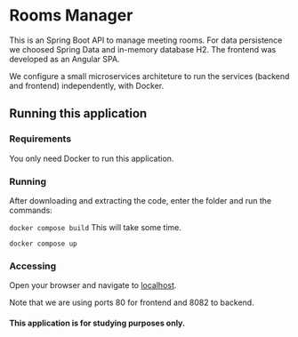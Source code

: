 # Rooms Manager
This is an Spring Boot API to manage meeting rooms. For data persistence we choosed Spring Data and in-memory database H2. The frontend was developed as an Angular SPA.

We configure a small microservices architeture to run the services (backend and frontend) independently, with Docker.

## Running this application

### Requirements
You only need Docker to run this application.

### Running
After downloading and extracting the code, enter the folder and run the commands:

`docker compose build`
This will take some time.

`docker compose up`

### Accessing
Open your browser and navigate to [localhost](http://localhost).

Note that we are using ports 80 for frontend and 8082 to backend.

#### This application is for studying purposes only.

